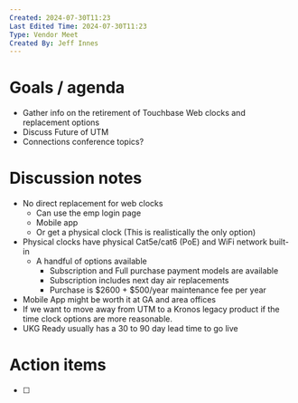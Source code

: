 ```yaml
---
Created: 2024-07-30T11:23
Last Edited Time: 2024-07-30T11:23
Type: Vendor Meet
Created By: Jeff Innes
---
```

# Goals / agenda

- Gather info on the retirement of Touchbase Web clocks and replacement options
- Discuss Future of UTM
- Connections conference topics?

# Discussion notes

- No direct replacement for web clocks
    - Can use the emp login page
    - Mobile app
    - Or get a physical clock (This is realistically the only option)
- Physical clocks have physical Cat5e/cat6 (PoE) and WiFi network built-in
    - A handful of options available
        - Subscription and Full purchase payment models are available
        - Subscription includes next day air replacements
        - Purchase is $2600 + $500/year maintenance fee per year
- Mobile App might be worth it at GA and area offices
- If we want to move away from UTM to a Kronos legacy product if the time clock options are more reasonable.
- UKG Ready usually has a 30 to 90 day lead time to go live

# Action items

- [ ]